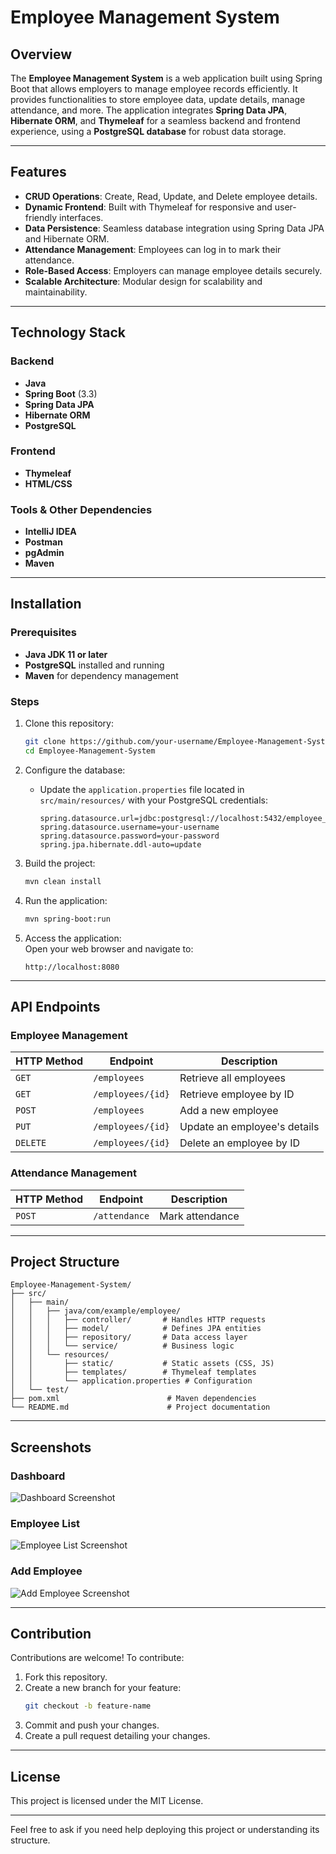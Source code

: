 # Employee Management System  

## Overview  
The **Employee Management System** is a web application built using Spring Boot that allows employers to manage employee records efficiently. It provides functionalities to store employee data, update details, manage attendance, and more. The application integrates **Spring Data JPA**, **Hibernate ORM**, and **Thymeleaf** for a seamless backend and frontend experience, using a **PostgreSQL database** for robust data storage.  

---

## Features  
- **CRUD Operations**: Create, Read, Update, and Delete employee details.  
- **Dynamic Frontend**: Built with Thymeleaf for responsive and user-friendly interfaces.  
- **Data Persistence**: Seamless database integration using Spring Data JPA and Hibernate ORM.  
- **Attendance Management**: Employees can log in to mark their attendance.  
- **Role-Based Access**: Employers can manage employee details securely.  
- **Scalable Architecture**: Modular design for scalability and maintainability.  

---

## Technology Stack  
### Backend  
- **Java**  
- **Spring Boot** (3.3)  
- **Spring Data JPA**  
- **Hibernate ORM**  
- **PostgreSQL**  

### Frontend  
- **Thymeleaf**  
- **HTML/CSS**  

### Tools & Other Dependencies  
- **IntelliJ IDEA**  
- **Postman**  
- **pgAdmin**  
- **Maven**  

---

## Installation  

### Prerequisites  
- **Java JDK 11 or later**  
- **PostgreSQL** installed and running  
- **Maven** for dependency management  

### Steps  
1. Clone this repository:  
   ```bash  
   git clone https://github.com/your-username/Employee-Management-System.git  
   cd Employee-Management-System  
   ```  

2. Configure the database:  
   - Update the `application.properties` file located in `src/main/resources/` with your PostgreSQL credentials:  
     ```properties  
     spring.datasource.url=jdbc:postgresql://localhost:5432/employee_db  
     spring.datasource.username=your-username  
     spring.datasource.password=your-password  
     spring.jpa.hibernate.ddl-auto=update  
     ```  

3. Build the project:  
   ```bash  
   mvn clean install  
   ```  

4. Run the application:  
   ```bash  
   mvn spring-boot:run  
   ```  

5. Access the application:  
   Open your web browser and navigate to:  
   ```
   http://localhost:8080  
   ```  

---

## API Endpoints  

### **Employee Management**  
| HTTP Method | Endpoint               | Description                  |  
|-------------|------------------------|------------------------------|  
| `GET`       | `/employees`           | Retrieve all employees       |  
| `GET`       | `/employees/{id}`      | Retrieve employee by ID      |  
| `POST`      | `/employees`           | Add a new employee           |  
| `PUT`       | `/employees/{id}`      | Update an employee's details |  
| `DELETE`    | `/employees/{id}`      | Delete an employee by ID     |  

### **Attendance Management**  
| HTTP Method | Endpoint               | Description                  |  
|-------------|------------------------|------------------------------|  
| `POST`      | `/attendance`          | Mark attendance              |  

---

## Project Structure  
```plaintext  
Employee-Management-System/  
├── src/  
│   ├── main/  
│   │   ├── java/com/example/employee/  
│   │   │   ├── controller/       # Handles HTTP requests  
│   │   │   ├── model/            # Defines JPA entities  
│   │   │   ├── repository/       # Data access layer  
│   │   │   └── service/          # Business logic  
│   │   └── resources/  
│   │       ├── static/           # Static assets (CSS, JS)  
│   │       ├── templates/        # Thymeleaf templates  
│   │       └── application.properties # Configuration  
│   └── test/  
├── pom.xml                        # Maven dependencies  
└── README.md                      # Project documentation  
```  

---

## Screenshots  

### Dashboard  
![Dashboard Screenshot](#)  

### Employee List  
![Employee List Screenshot](#)  

### Add Employee  
![Add Employee Screenshot](#)  

---

## Contribution  
Contributions are welcome! To contribute:  
1. Fork this repository.  
2. Create a new branch for your feature:  
   ```bash  
   git checkout -b feature-name  
   ```  
3. Commit and push your changes.  
4. Create a pull request detailing your changes.  

---

## License  
This project is licensed under the MIT License.  

---

Feel free to ask if you need help deploying this project or understanding its structure.
